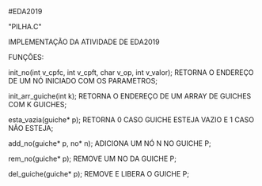 #EDA2019

"PILHA.C"

IMPLEMENTAÇÃO DA ATIVIDADE DE EDA2019

FUNÇÕES:

init_no(int v_cpfc, int v_cpft, char v_op, int v_valor);        RETORNA O ENDEREÇO DE UM NÓ INICIADO COM OS PARAMETROS;

init_arr_guiche(int k);         RETORNA O ENDEREÇO DE UM ARRAY DE GUICHES COM K GUICHES;

esta_vazia(guiche* p);          RETORNA 0 CASO GUICHE ESTEJA VAZIO E 1 CASO NÃO ESTEJA;

add_no(guiche* p, no* n);       ADICIONA UM NÓ N NO GUICHE P;

rem_no(guiche* p);              REMOVE UM NO DA GUICHE P;

del_guiche(guiche* p);          REMOVE E LIBERA O GUICHE P;
